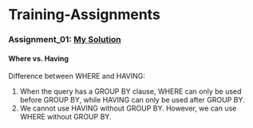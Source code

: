 # Training-Assignments
### Assignment_01: [My Solution](https://github.com/zmei1997/Training-Assignments/blob/main/Day1/Zhongxiao_Mei_Solution_for_assignment1.sql)

#### Where vs. Having
Difference between WHERE and HAVING:
1.	When the query has a GROUP BY clause, WHERE can only be used before GROUP BY, while HAVING can only be used after GROUP BY.
2.	We cannot use HAVING without GROUP BY. However, we can use WHERE without GROUP BY.
